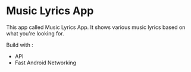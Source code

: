 # Music Lyrics App

This app called Music Lyrics App. It shows various music lyrics based on what you're looking for.

Build with :
- API
- Fast Android Networking
